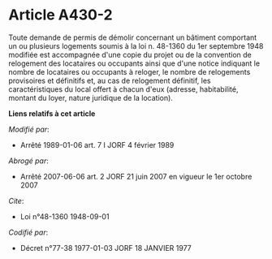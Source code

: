 # Article A430-2

Toute demande de permis de démolir concernant un bâtiment comportant un ou plusieurs logements soumis à la loi n. 48-1360 du
1er septembre 1948 modifiée est accompagnée d'une copie du projet ou de la convention de relogement des locataires ou
occupants ainsi que d'une notice indiquant le nombre de locataires ou occupants à reloger, le nombre de relogements
provisoires et définitifs et, au cas de relogement définitif, les caractéristiques du local offert à chacun d'eux (adresse,
habitabilité, montant du loyer, nature juridique de la location).

**Liens relatifs à cet article**

_Modifié par_:

  - Arrêté 1989-01-06 art. 7 I JORF 4 février 1989

_Abrogé par_:

  - Arrêté 2007-06-06 art. 2 JORF 21 juin 2007 en vigueur le 1er octobre 2007

_Cite_:

  - Loi n°48-1360 1948-09-01

_Codifié par_:

  - Décret n°77-38 1977-01-03 JORF 18 JANVIER 1977
